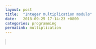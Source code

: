 ```yaml
---
layout: post
title:  "Integer multiplication modulo"
date:   2018-09-25 17:14:23 +0800
categories: programming 
permalink: multiplication
---
```




<canvas id="myCanvas" width="100" height="700" style="border:1px solid #d3d3d3;">
</canvas>

<script>

function getPointsOnCircle(c, r, n){
    let points = [];
    for(let i=0; i<n; i++){
        let theta = 2*Math.PI/n;
        points.push({x:r*Math.sin(i*theta) + c.x, y:r*Math.cos(i*theta) + c.y});
    }
    return points;
}

function drawLine(ctx, p1, p2){
    ctx.beginPath();
    ctx.moveTo(p1.x, p1.y);
    ctx.lineTo(p2.x, p2.y);
    ctx.stroke();
}

function drawCircle(ctx, c, r){
    ctx.beginPath();
    ctx.arc(c.x, c.y, r, 0, 2 * Math.PI);
    ctx.stroke();
} 

/*
var c = document.getElementById("myCanvas");
c.width = 400;
c.height = 300;
var ctx = c.getContext("2d");
ctx.lineWidth = 0.5;
let centre = {x:100.5, y:100.5};
let radius = 300;
let n = 301;
let m = 4;
drawCircle(ctx, centre, radius);
let circlePoints = getPointsOnCircle(centre, radius, n);
for(let i=0; i<n; i++){
    let j = (i*m)%n;
    drawLine(ctx, circlePoints[i], circlePoints[j]);
}
*/

function Update(width, n, m){

    var c = document.getElementById("myCanvas");
    c.width = width;
    c.height = width;
    var ctx = c.getContext("2d");
    ctx.lineWidth = 0.5;
    let centre = {x:width/2, y:width/2};
    let radius = width/2;
    //let n = 301;
    //let m = 4;
    
    drawCircle(ctx, centre, radius);
    let circlePoints = getPointsOnCircle(centre, radius, n);
    for(let i=0; i<n; i++){
        let j = (i*m)%n;
        drawLine(ctx, circlePoints[i], circlePoints[j]);
    }
}

Update(100, 10, 2);

</script>
